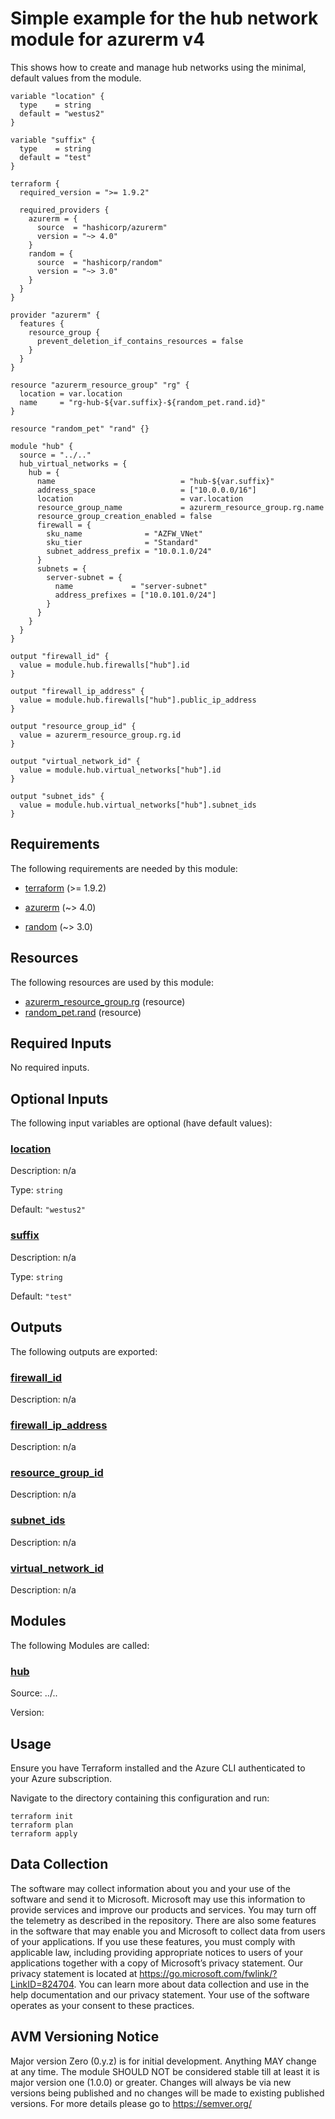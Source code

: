 <!-- BEGIN_TF_DOCS -->
# Simple example for the hub network module for azurerm v4

This shows how to create and manage hub networks using the minimal, default values from the module.

```hcl
variable "location" {
  type    = string
  default = "westus2"
}

variable "suffix" {
  type    = string
  default = "test"
}

terraform {
  required_version = ">= 1.9.2"

  required_providers {
    azurerm = {
      source  = "hashicorp/azurerm"
      version = "~> 4.0"
    }
    random = {
      source  = "hashicorp/random"
      version = "~> 3.0"
    }
  }
}

provider "azurerm" {
  features {
    resource_group {
      prevent_deletion_if_contains_resources = false
    }
  }
}

resource "azurerm_resource_group" "rg" {
  location = var.location
  name     = "rg-hub-${var.suffix}-${random_pet.rand.id}"
}

resource "random_pet" "rand" {}

module "hub" {
  source = "../.."
  hub_virtual_networks = {
    hub = {
      name                            = "hub-${var.suffix}"
      address_space                   = ["10.0.0.0/16"]
      location                        = var.location
      resource_group_name             = azurerm_resource_group.rg.name
      resource_group_creation_enabled = false
      firewall = {
        sku_name              = "AZFW_VNet"
        sku_tier              = "Standard"
        subnet_address_prefix = "10.0.1.0/24"
      }
      subnets = {
        server-subnet = {
          name             = "server-subnet"
          address_prefixes = ["10.0.101.0/24"]
        }
      }
    }
  }
}

output "firewall_id" {
  value = module.hub.firewalls["hub"].id
}

output "firewall_ip_address" {
  value = module.hub.firewalls["hub"].public_ip_address
}

output "resource_group_id" {
  value = azurerm_resource_group.rg.id
}

output "virtual_network_id" {
  value = module.hub.virtual_networks["hub"].id
}

output "subnet_ids" {
  value = module.hub.virtual_networks["hub"].subnet_ids
}
```

<!-- markdownlint-disable MD033 -->
## Requirements

The following requirements are needed by this module:

- <a name="requirement_terraform"></a> [terraform](#requirement\_terraform) (>= 1.9.2)

- <a name="requirement_azurerm"></a> [azurerm](#requirement\_azurerm) (~> 4.0)

- <a name="requirement_random"></a> [random](#requirement\_random) (~> 3.0)

## Resources

The following resources are used by this module:

- [azurerm_resource_group.rg](https://registry.terraform.io/providers/hashicorp/azurerm/latest/docs/resources/resource_group) (resource)
- [random_pet.rand](https://registry.terraform.io/providers/hashicorp/random/latest/docs/resources/pet) (resource)

<!-- markdownlint-disable MD013 -->
## Required Inputs

No required inputs.

## Optional Inputs

The following input variables are optional (have default values):

### <a name="input_location"></a> [location](#input\_location)

Description: n/a

Type: `string`

Default: `"westus2"`

### <a name="input_suffix"></a> [suffix](#input\_suffix)

Description: n/a

Type: `string`

Default: `"test"`

## Outputs

The following outputs are exported:

### <a name="output_firewall_id"></a> [firewall\_id](#output\_firewall\_id)

Description: n/a

### <a name="output_firewall_ip_address"></a> [firewall\_ip\_address](#output\_firewall\_ip\_address)

Description: n/a

### <a name="output_resource_group_id"></a> [resource\_group\_id](#output\_resource\_group\_id)

Description: n/a

### <a name="output_subnet_ids"></a> [subnet\_ids](#output\_subnet\_ids)

Description: n/a

### <a name="output_virtual_network_id"></a> [virtual\_network\_id](#output\_virtual\_network\_id)

Description: n/a

## Modules

The following Modules are called:

### <a name="module_hub"></a> [hub](#module\_hub)

Source: ../..

Version:

## Usage

Ensure you have Terraform installed and the Azure CLI authenticated to your Azure subscription.

Navigate to the directory containing this configuration and run:

```
terraform init
terraform plan
terraform apply
```
<!-- markdownlint-disable-next-line MD041 -->
## Data Collection

The software may collect information about you and your use of the software and send it to Microsoft. Microsoft may use this information to provide services and improve our products and services. You may turn off the telemetry as described in the repository. There are also some features in the software that may enable you and Microsoft to collect data from users of your applications. If you use these features, you must comply with applicable law, including providing appropriate notices to users of your applications together with a copy of Microsoft’s privacy statement. Our privacy statement is located at <https://go.microsoft.com/fwlink/?LinkID=824704>. You can learn more about data collection and use in the help documentation and our privacy statement. Your use of the software operates as your consent to these practices.

## AVM Versioning Notice

Major version Zero (0.y.z) is for initial development. Anything MAY change at any time. The module SHOULD NOT be considered stable till at least it is major version one (1.0.0) or greater. Changes will always be via new versions being published and no changes will be made to existing published versions. For more details please go to https://semver.org/
<!-- END_TF_DOCS -->